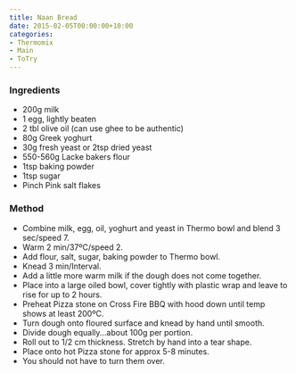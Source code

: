 ```yaml
---
title: Naan Bread
date: 2015-02-05T00:00:00+10:00
categories:
- Thermomix
- Main
- ToTry
---
```









### Ingredients

* 200g milk
* 1 egg, lightly beaten
* 2 tbl olive oil (can use ghee to be authentic)
* 80g Greek yoghurt
* 30g fresh yeast or 2tsp dried yeast
* 550-560g Lacke bakers flour
* 1tsp baking powder
* 1tsp sugar
* Pinch Pink salt flakes

### Method

* Combine milk, egg, oil, yoghurt and yeast in Thermo bowl and blend 3 sec/speed 7.
* Warm 2 min/37ºC/speed 2.
* Add flour, salt, sugar, baking powder to Thermo bowl.
* Knead 3 min/Interval.
* Add a little more warm milk if the dough does not come together.
* Place into a large oiled bowl, cover tightly with plastic wrap and leave to rise for up to 2 hours.
* Preheat Pizza stone on Cross Fire BBQ with hood down until temp shows at least 200ºC.
* Turn dough onto floured surface and knead by hand until smooth.
* Divide dough equally...about 100g per portion.
* Roll out to 1/2 cm thickness. Stretch by hand into a tear shape.
* Place onto hot Pizza stone for approx 5-8 minutes.
* You should not have to turn them over.
